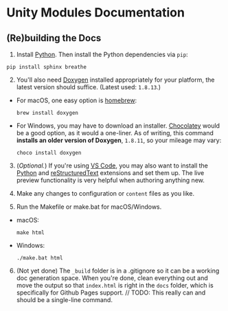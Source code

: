 # Unity Modules Documentation

## (Re)building the Docs

1. Install [Python][python]. Then install the Python dependencies via `pip`:
```
pip install sphinx breathe
```

2. You'll also need [Doxygen][doxygen] installed appropriately for your platform, the latest version should suffice. (Latest used: `1.8.13`.)

- For macOS, one easy option is [homebrew][homebrew]:
  ```
  brew install doxygen
  ```
- For Windows, you may have to download an installer. [Chocolatey][choco] would be a good option, as it would a one-liner. As of writing, this command **installs an older version of Doxygen**, `1.8.11`, so your mileage may vary:
  ```
  choco install doxygen
  ```

3. (*Optional.*) If you're using [VS Code][vscode], you may also want to install the [Python][pythonVSCodeExtension] and [reStructuredText][rstVSCodeExtension] extensions and set them up. The live preview functionality is very helpful when authoring anything new.

4. Make any changes to configuration or `content` files as you like.

5. Run the Makefile or make.bat for macOS/Windows.
- macOS:
  ```
  make html
  ```
- Windows:
  ```
  ./make.bat html
  ```

6. (Not yet done) The `_build` folder is in a .gitignore so it can be a working doc generation space. When you're done, clean everything out and move the output so that `index.html` is right in the `docs` folder, which is specifically for Github Pages support.
// TODO: This really can and should be a single-line command.

[python]: https://www.python.org/
[vscode]: https://code.visualstudio.com/
[pythonVSCodeExtension]: https://marketplace.visualstudio.com/items?itemName=ms-python.python
[rstVSCodeExtension]: https://marketplace.visualstudio.com/items?itemName=lextudio.restructuredtext
[doxygen]: http://www.stack.nl/~dimitri/doxygen/
[homebrew]: https://brew.sh/
[choco]: https://chocolatey.org/